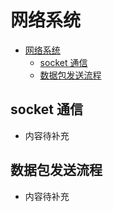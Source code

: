 # 网络系统


<!-- TOC -->

- [网络系统](#%e7%bd%91%e7%bb%9c%e7%b3%bb%e7%bb%9f)
  - [socket 通信](#socket-%e9%80%9a%e4%bf%a1)
  - [数据包发送流程](#%e6%95%b0%e6%8d%ae%e5%8c%85%e5%8f%91%e9%80%81%e6%b5%81%e7%a8%8b)

<!-- /TOC -->
## socket 通信
* 内容待补充


## 数据包发送流程
* 内容待补充

